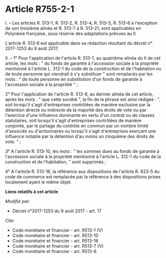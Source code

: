 # Article R755-2-1

I. – Les articles R. 513-1, R. 513-2, R. 513-4, R. 513-5, R. 513-6 à l'exception de son troisième alinéa et R. 513-7 à R.
513-21, sont applicables en Polynésie française, sous réserve des adaptations prévues au II.

L'article R. 513-6 est applicable dans sa rédaction résultant du décret n° 2017-1253 du 9 août 2017. 

II. – 1° Pour l'application de l'article R. 513-1, au quatrième alinéa du II de cet article, les mots : " du fonds de
garantie à l'accession sociale à la propriété mentionné à l'article L. 312-1 du code de la construction et de l'habitation ou
de toute personne qui viendrait à s'y substituer " sont remplacés par les mots : " de toute personne en substitution d'un
fonds de garantie à l'accession sociale à la propriété " ;

2° Pour l'application de l'article R. 513-8, au dernier alinéa de cet article, après les mots : " que cette société ", la fin
de la phrase est ainsi rédigée : ", soit lorsqu'il s'agit d'entreprises contrôlées de manière exclusive par la détention
directe ou indirecte de la majorité des droits de vote ou par l'exercice d'une influence dominante en vertu d'un contrat ou
de clauses statutaires, soit lorsqu'il s'agit d'entreprises contrôlées de manière conjointe, par le partage du contrôle en
commun par un nombre limité d'associés ou d'actionnaires ou lorsqu'il s'agit d'entreprises exerçant une influence notable par
la détention d'au moins un cinquième des droits de vote. " ;

3° A l'article R. 513-10, les mots : " les sommes dues au fonds de garantie à l'accession sociale à la propriété mentionné à
l'article L. 312-1 du code de la construction et de l'habitation, " sont supprimés ;

4° A l'article R. 513-16, la référence aux dispositions de l'article R. 823-5 du code de commerce est remplacée par la
référence à des dispositions prises localement ayant le même objet.

**Liens relatifs à cet article**

_Modifié par_:

  - Décret n°2017-1253 du 9 août 2017 - art. 17

_Cite_:

  - Code monétaire et financier - art. R513-1 (V)
  - Code monétaire et financier - art. R513-10
  - Code monétaire et financier - art. R513-16
  - Code monétaire et financier - art. R513-7 (V)
  - Code monétaire et financier - art. R513-8
